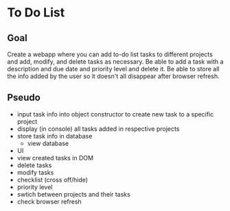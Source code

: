 # To Do List

## Goal
Create a webapp where you can add to-do list tasks to different projects and add, modify, and delete tasks as necessary. Be able to add a task with a description and due date and priority level and delete it. Be able to store all the info added by the user so it doesn't all disappear after browser refresh.

## Pseudo
- input task info into object constructor to create new task to a specific project
- display (in console) all tasks added in respective projects
- store task info in database
  - view database
- UI
- view created tasks in DOM
- delete tasks
- modify tasks
- checklist (cross off/hide)
- priority level
- swtich between projects and their tasks
- check browser refresh